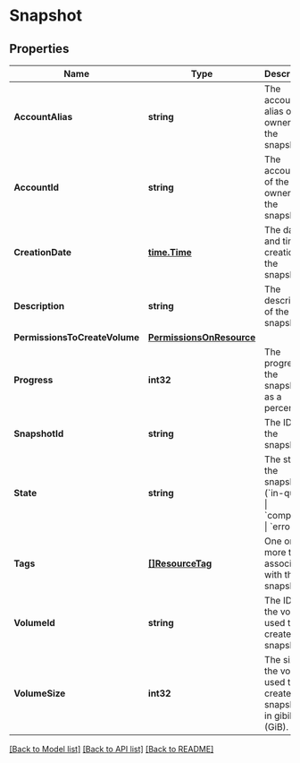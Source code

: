 # Snapshot

## Properties

Name | Type | Description | Notes
------------ | ------------- | ------------- | -------------
**AccountAlias** | **string** | The account alias of the owner of the snapshot. | [optional] 
**AccountId** | **string** | The account ID of the owner of the snapshot. | [optional] 
**CreationDate** | [**time.Time**](time.Time.md) | The date and time of creation of the snapshot. | [optional] 
**Description** | **string** | The description of the snapshot. | [optional] 
**PermissionsToCreateVolume** | [**PermissionsOnResource**](PermissionsOnResource.md) |  | [optional] 
**Progress** | **int32** | The progress of the snapshot, as a percentage. | [optional] 
**SnapshotId** | **string** | The ID of the snapshot. | [optional] 
**State** | **string** | The state of the snapshot (&#x60;in-queue&#x60; \\| &#x60;completed&#x60; \\| &#x60;error&#x60;). | [optional] 
**Tags** | [**[]ResourceTag**](ResourceTag.md) | One or more tags associated with the snapshot. | [optional] 
**VolumeId** | **string** | The ID of the volume used to create the snapshot. | [optional] 
**VolumeSize** | **int32** | The size of the volume used to create the snapshot, in gibibytes (GiB). | [optional] 

[[Back to Model list]](../README.md#documentation-for-models) [[Back to API list]](../README.md#documentation-for-api-endpoints) [[Back to README]](../README.md)


